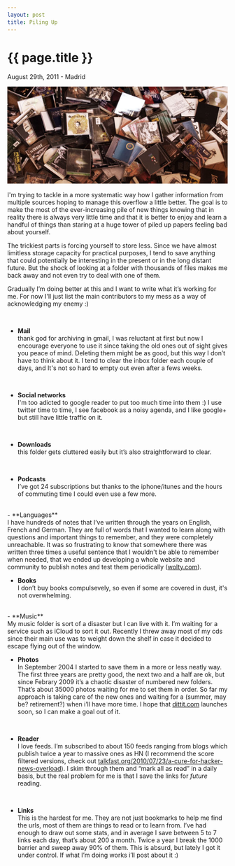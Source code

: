 ```yaml
---
layout: post
title: Piling Up
---
```


{{ page.title }}
================

<p class="meta">August 29th, 2011 - Madrid</p>


<img src="/images/cds.jpg" />

I'm trying to tackle in a more systematic way how I gather information from multiple sources hoping to manage this overflow a little better. The goal is to make the most of the ever-increasing pile of new things knowing that in reality there is always very little time and that it is better to enjoy and learn a handful of things than staring at a huge tower of piled up papers feeling bad about yourself.

The trickiest parts is forcing yourself to store less. Since we have almost limitless storage capacity for practical purposes, I tend to save anything that could potentially be interesting in the present or in the long distant future. But the shock of looking at a folder with thousands of files makes me back away and not even try to deal with one of them.  

Gradually I’m doing better at this and I want to write what it’s working for me. For now I'll just list the main contributors to my mess as a way of acknowledging my enemy :)

<br />

- **Mail** <br /> thank god for archiving in gmail, I was reluctant at first but now I encourage everyone to use it since taking the old ones out of sight gives you peace of mind. Deleting them might be as good, but this way I don’t have to think about it. I tend to clear the inbox folder each couple of days, and It's not so hard to empty out even after a fews weeks.
<br />

- **Social networks** <br />  I'm too adicted to google reader to put too much time into them :)  I use twitter time to time, I see facebook as a noisy agenda, and I like google+ but still have little traffic on it.
<br />

- **Downloads** <br /> this folder gets cluttered easily but it’s also straightforward to clear.
<br />

- **Podcasts** <br /> I’ve got 24 subscriptions but thanks to the iphone/itunes and the hours of commuting time I could even use a few more.

<br />
- **Languages** <br /> I have hundreds of notes that I’ve written through the years on English, French and German. They are full of words that I wanted to learn along with questions and important things to remember, and they were completely unreachable. It was so frustrating to know that somewhere there was written three times a useful sentence that I wouldn't be able to remember when needed, that we ended up developing a whole website and community to publish notes and test them periodically (<a href="http://www.wolty.com">wolty.com</a>).
<br />

- **Books** <br />  I don’t buy books compulsevely, so even if some are covered in dust, it's not overwhelming.

<br />
- **Music** <br /> My music folder is sort of a disaster but I can live with it. I’m waiting for a service such as iCloud to sort it out. Recently I threw away most of my cds since their main use was to weight down the shelf in case it decided to escape flying out of the window.

<br />

- **Photos** <br /> In September 2004 I started to save them in a more or less neatly way. The first three years are pretty good, the next two and a half are ok, but since Febrary 2009 it’s a chaotic disaster of numbered new folders. That’s about 35000 photos waiting for me to set them in order. So far my approach is taking care of the new ones and waiting for a (summer, may be? retirement?) when i’ll have more time. I hope that <a href="http://www.dittit.com">dittit.com</a> launches soon, so I can make a goal out of it.

<br />

- **Reader** <br /> I love feeds. I’m subscribed to about 150 feeds ranging from blogs which publish twice a year to massive ones as HN (I recommend the score filtered versions, check out <a href="http://talkfast.org/2010/07/23/a-cure-for-hacker-news-overload">talkfast.org/2010/07/23/a-cure-for-hacker-news-overload</a>). I skim through them and “mark all as read” in a daily basis, but the real problem for me is that I save the links for <em>future</em> reading.
<br />

- **Links** <br /> This is the hardest for me. They are not just bookmarks to help me find the urls, most of them are things to read or to learn from. I’ve had enough to draw out some stats, and in average I save between 5 to 7 links each day, that’s about 200 a month. Twice a year I break the 1000 barrier and sweep away 90% of them. This is absurd, but lately I got it under control. If what I’m doing works i’ll post about it :)
